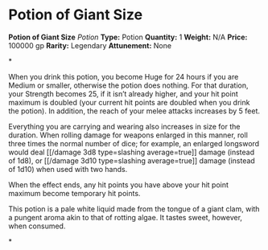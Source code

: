 # Potion of Giant Size

**Potion of Giant Size**
_Potion_
**Type:** Potion
**Quantity:** 1
**Weight:** N/A
**Price:** 100000 gp
**Rarity:** Legendary
**Attunement:** None

*<p>When you drink this potion, you become Huge for 24 hours if you are Medium or smaller, otherwise the potion does nothing. For that duration, your Strength becomes 25, if it isn’t already higher, and your hit point maximum is doubled (your current hit points are doubled when you drink the potion). In addition, the reach of your melee attacks increases by 5 feet.

Everything you are carrying and wearing also increases in size for the duration. When rolling damage for weapons enlarged in this manner, roll three times the normal number of dice; for example, an enlarged longsword would deal  [[/damage 3d8 type=slashing average=true]] damage (instead of 1d8), or  [[/damage 3d10 type=slashing average=true]] damage (instead of 1d10) when used with two hands.

When the effect ends, any hit points you have above your hit point maximum become temporary hit points.

This potion is a pale white liquid made from the tongue of a giant clam, with a pungent aroma akin to that of rotting algae. It tastes sweet, however, when consumed.</p>*